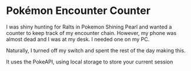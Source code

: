 # Pokémon Encounter Counter

  I was shiny hunting for Ralts in Pokemon Shining Pearl and wanted a counter to keep track of my encounter chain.
  However, my phone was almost dead and I was at my desk. I needed one on my PC.
  
  Naturally, I turned off my switch and spent the rest of the day making this.
  
  It uses the PokeAPI, using local storage to store your current session
